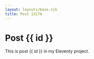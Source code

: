 ```yaml
---
layout: layouts/base.njk
title: Post 13174
---
```


# Post {{ id }}

This is post {{ id }} in my Eleventy project.
